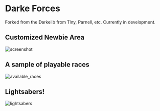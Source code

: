 # Darke Forces
Forked from the Darkelib from Tlny, Parnell, etc.  Currently in development.

## Customized Newbie Area
![screenshot](https://i.imgur.com/MQ4rfy3.png)

## A sample of playable races
![available_races](https://i.imgur.com/g23BOkK.png)

## Lightsabers!
![lightsabers](https://i.imgur.com/H8B3fH5.png)
